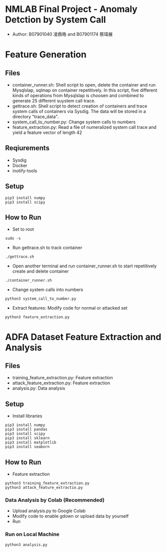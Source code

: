 # NMLAB Final Project - Anomaly Detction by System Call
- Author: B07901040 凌鼎皓 and B07901174 蔡瑋展

# Feature Generation
## Files
- container_runner.sh: Shell script to open, delete the container and run Mysqlslap, sqlmap on container repetitively. In this script, five different kinds of operations from Mysqlslap is choosen and combined to generate 25 different suystem call trace.
- gettrace.sh: Shell script to detect creation of containers and trace system calls of containers via Sysdig. The data will be stored in a directory "trace_data".
- system_call_to_number.py: Change system calls to numbers
- feature_extraction.py: Read a file of numeralized system call trace and yield a feature vector of length 42



## Reqiurements
- Sysdig
- Docker
- inotify-tools

## Setup
```
pip3 install numpy
pip3 install scipy
```

## How to Run
- Set to root
```
sudo -s
```

- Run gettrace.sh to track container
```
./gettrace.sh
```

- Open another terminal and run container_runner.sh to start repetitively create and delete container
```
./container_runner.sh
```

- Change system calls into numbers
```
python3 system_call_to_number.py
```

- Extract features: Modify code for normal or attacked set
```
python3 feature_extraction.py
```

# ADFA Dataset Feature Extraction and Analysis
## Files
- training_feature_extraction.py: Feature extraction
- attack_feature_extraction.py: Feature extraction
- analysis.py: Data analysis

## Setup
- Install libraries
```
pip3 install numpy
pip3 install pandas
pip3 install scipy
pip3 install sklearn
pip3 install matplotlib
pip3 install seaborn
```

## How to Run
- Feature extraction
```
python3 training_feature_extraction.py
python3 attack_feature_extractio.py
```

### Data Analysis by Colab (Recommended)
- Upload analysis.py to Google Colab
- Modify code to enable gdown or upload data by yourself
- Run

### Run on Local Machine
```
python3 analysis.py
```